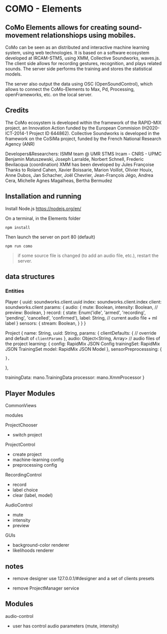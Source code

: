 # COMO - Elements

##  CoMo Elements allows for creating sound-movement relationshiops using mobiles.

CoMo can be seen as an distributed and interactive machine learning system, using web technologies. It is based on a software ecosystem developed at IRCAM-STMS, using XMM, Collective Soundworks, waves.js. The client side allows for recording gestures, recognition, and plays related sounds. The server side performs the training and stores the statistical models.

The server also output the data using OSC (OpenSoundControl), which allows to connect the CoMo-Elements to Max, Pd, Processing, openFrameworks, etc. on the local server.

## Credits

The CoMo ecosystem is developed within the framework of the RAPID-MIX project, an Innovation Action funded by the European Commision (H2020-ICT-2014-1 Project ID 644862). Collective Soundworks is developed in the framework on the CoSiMa project, funded by the French National Research Agency (ANR)

Developers&Researchers: ISMM team @ UMR STMS Ircam - CNRS - UPMC
Benjamin Matuszewski, Joseph Larralde, Norbert Schnell, Frederic Bevilacqua (coordination)
XMM has been developed by Jules Françoise
Thanks to Roland Cahen, Xavier Boissarie, Marion Voillot, Olivier Houix, Anne Dubos, Jan Schacher, Joël Chevrier, Jean-François Jégo, Andrea Cera, Michelle Agnes Magalheas, Bertha Bermudez

## Installation and running

Install Node.js https://nodejs.org/en/

On a terminal, in the Elements folder

`npm install`

Then launch the server on port 80 (default)

`npm run como`

> if some source file is changed (to add an audio file, etc.), restart the server.

## data structures

### Entities

Player {
  uuid: soundworks.client.uuid
  index: soundworks.client.index
  client: soundworks.client
  params: {
    audio: {
      mute: Boolean,
      intensity: Boolean,
      // preview: Boolean,
    }
    record: {
      state: Enum('idle', 'armed', 'recording', 'pending', 'cancelled', 'confirmed'),
      label: String, // current audio file + ml label
    }
    sensors: {
      stream: Boolean,
    }
    <!-- ui: {
      // to be defined
    } -->
  }
}

Project {
  name: String,
  uuid: String,
  params: {
    clientDefaults: {
      // override and default of `clientParams`
    },
    audio: Object<String, Array>  // audio files of the project
    learning: {
      config: RapidMix JSON Config
      trainingSet: RapidMix JSON TrainingSet
      model: RapidMix JSON Model
    },
    sensorPreprocesssing: {
      <!-- tbd -->

    },
  },

  trainingData: mano.TrainingData
  processor: mano.XmmProcessor
}

## Player Modules

CommonViews


modules

ProjectChooser
  - switch project

ProjectControl
  - create project
  - machine-learning config
  - preprocessing config
 
RecordingControl
  - record
  - label choice
  - clear (label, model)

AudioControl
  - mute
  - intensity
  - preview

GUIs
  - background-color renderer
  - likelihoods renderer


## notes

- remove designer
  use 127.0.0.1/#designer and a set of clients presets

- remove ProjectManager service






## Modules

audio-control
- user has control audio parameters (mute, intensity)









